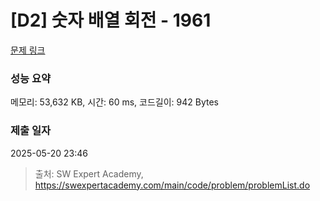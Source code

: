 # [D2] 숫자 배열 회전 - 1961 

[문제 링크](https://swexpertacademy.com/main/code/problem/problemDetail.do?contestProbId=AV5Pq-OKAVYDFAUq) 

### 성능 요약

메모리: 53,632 KB, 시간: 60 ms, 코드길이: 942 Bytes

### 제출 일자

2025-05-20 23:46



> 출처: SW Expert Academy, https://swexpertacademy.com/main/code/problem/problemList.do